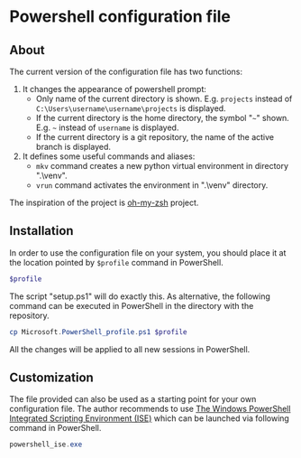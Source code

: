 # Powershell configuration file

## About 

The current version of the configuration file has two functions:
1. It changes the appearance of powershell prompt:
   - Only name of the current directory is shown. E.g. `projects` instead of `C:\Users\username\username\projects` is displayed.
   - If the current directory is the home directory, the symbol "`~`" shown. E.g. `~` instead of `username` is displayed.
   - If the current directory is a git repository, the name of the active branch is displayed. 
2. It defines some useful commands and aliases:
   - `mkv` command creates a new python virtual environment in directory ".\venv".
   - `vrun` command activates the environment in ".\venv" directory.

The inspiration of the project is [oh-my-zsh](https://ohmyz.sh/) project.

## Installation

In order to use the configuration file on your system, you should place it at the location pointed by `$profile` command in PowerShell.
```powershell
$profile
```
The script "setup.ps1" will do exactly this. As alternative, the following command can be executed in PowerShell in the directory with the repository.
```powershell
cp Microsoft.PowerShell_profile.ps1 $profile
```
All the changes will be applied to all new sessions in PowerShell. 

## Customization  

The file provided can also be used as a starting point for your own configuration file. The author recommends to use  [The Windows PowerShell Integrated Scripting Environment (ISE)](https://learn.microsoft.com/en-us/powershell/scripting/windows-powershell/ise/introducing-the-windows-powershell-ise?view=powershell-7.2) which can be launched via following command in PowerShell.
```powershell
powershell_ise.exe
``` 
